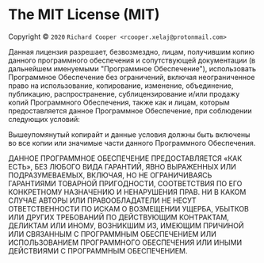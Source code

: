 The MIT License (MIT)
=====================

Copyright © `2020` `Richard Cooper <rcooper.xelaj@protonmail.com>`

Данная лицензия разрешает, безвозмездно, лицам, получившим копию
данного программного обеспечения и сопутствующей документации (в
дальнейшем именуемыми "Программное Обеспечение"), использовать
Программное Обеспечение без ограничений, включая неограниченное право
на использование, копирование, изменение, объединение, публикацию,
распространение, сублицензирование и/или продажу копий Программного
Обеспечения, также как и лицам, которым предоставляется данное
Программное Обеспечение, при соблюдении следующих условий:

Вышеупомянутый копирайт и данные условия должны быть включены во все
копии или значимые части данного Программного Обеспечения.

ДАННОЕ ПРОГРАММНОЕ ОБЕСПЕЧЕНИЕ ПРЕДОСТАВЛЯЕТСЯ «КАК ЕСТЬ», БЕЗ ЛЮБОГО
ВИДА ГАРАНТИЙ, ЯВНО ВЫРАЖЕННЫХ ИЛИ ПОДРАЗУМЕВАЕМЫХ, ВКЛЮЧАЯ, НО НЕ
ОГРАНИЧИВАЯСЬ ГАРАНТИЯМИ ТОВАРНОЙ ПРИГОДНОСТИ, СООТВЕТСТВИЯ ПО ЕГО
КОНКРЕТНОМУ НАЗНАЧЕНИЮ И НЕНАРУШЕНИЯ ПРАВ. НИ В КАКОМ СЛУЧАЕ АВТОРЫ
ИЛИ ПРАВООБЛАДАТЕЛИ НЕ НЕСУТ ОТВЕТСТВЕННОСТИ ПО ИСКАМ О ВОЗМЕЩЕНИИ
УЩЕРБА, УБЫТКОВ ИЛИ ДРУГИХ ТРЕБОВАНИЙ ПО ДЕЙСТВУЮЩИМ КОНТРАКТАМ,
ДЕЛИКТАМ ИЛИ ИНОМУ, ВОЗНИКШИМ ИЗ, ИМЕЮЩИМ ПРИЧИНОЙ ИЛИ СВЯЗАННЫМ С
ПРОГРАММНЫМ ОБЕСПЕЧЕНИЕМ ИЛИ ИСПОЛЬЗОВАНИЕМ ПРОГРАММНОГО ОБЕСПЕЧЕНИЯ
ИЛИ ИНЫМИ ДЕЙСТВИЯМИ С ПРОГРАММНЫМ ОБЕСПЕЧЕНИЕМ.